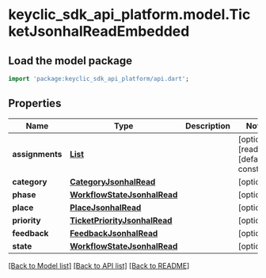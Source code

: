 # keyclic_sdk_api_platform.model.TicketJsonhalReadEmbedded

## Load the model package
```dart
import 'package:keyclic_sdk_api_platform/api.dart';
```

## Properties
Name | Type | Description | Notes
------------ | ------------- | ------------- | -------------
**assignments** | [**List<AssignmentJsonhalRead>**](AssignmentJsonhalRead.md) |  | [optional] [readonly] [default to const []]
**category** | [**CategoryJsonhalRead**](CategoryJsonhalRead.md) |  | [optional] 
**phase** | [**WorkflowStateJsonhalRead**](WorkflowStateJsonhalRead.md) |  | [optional] 
**place** | [**PlaceJsonhalRead**](PlaceJsonhalRead.md) |  | [optional] 
**priority** | [**TicketPriorityJsonhalRead**](TicketPriorityJsonhalRead.md) |  | [optional] 
**feedback** | [**FeedbackJsonhalRead**](FeedbackJsonhalRead.md) |  | [optional] 
**state** | [**WorkflowStateJsonhalRead**](WorkflowStateJsonhalRead.md) |  | [optional] 

[[Back to Model list]](../README.md#documentation-for-models) [[Back to API list]](../README.md#documentation-for-api-endpoints) [[Back to README]](../README.md)


